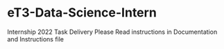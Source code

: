 # eT3-Data-Science-Intern
Internship 2022 Task Delivery
Please Read instructions in Documentation and Instructions file
